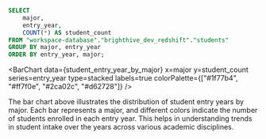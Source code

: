 ```sql student_entry_year_by_major
SELECT 
    major, 
    entry_year, 
    COUNT(*) AS student_count
FROM "workspace-database"."brighthive_dev_redshift"."students"
GROUP BY major, entry_year
ORDER BY entry_year, major;
```

<BarChart
    data={student_entry_year_by_major}
    x=major
    y=student_count
    series=entry_year
    type=stacked
    labels=true
    colorPalette={["#1f77b4", "#ff7f0e", "#2ca02c", "#d62728"]}
/>

The bar chart above illustrates the distribution of student entry years by major. Each bar represents a major, and different colors indicate the number of students enrolled in each entry year. This helps in understanding trends in student intake over the years across various academic disciplines.